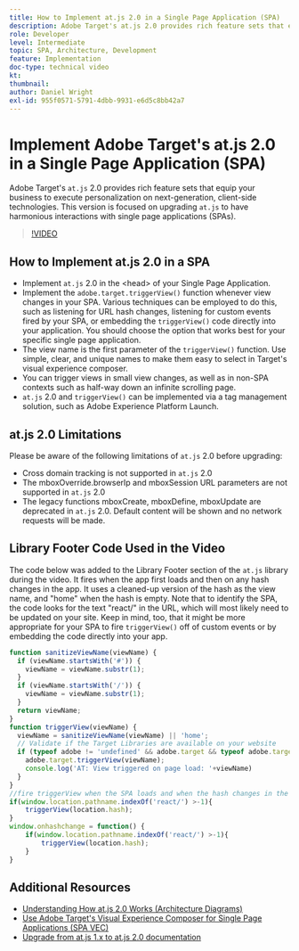 ```yaml
---
title: How to Implement at.js 2.0 in a Single Page Application (SPA)
description: Adobe Target's at.js 2.0 provides rich feature sets that equip your business to execute personalization on next-generation, client-side technologies. Follow these steps to implement at.js 2.0 in a Single Page Application (SPA).
role: Developer
level: Intermediate
topic: SPA, Architecture, Development
feature: Implementation
doc-type: technical video
kt:
thumbnail:
author: Daniel Wright
exl-id: 955f0571-5791-4dbb-9931-e6d5c8bb42a7
---
```

# Implement Adobe Target's at.js 2.0 in a Single Page Application (SPA)

Adobe Target's `at.js` 2.0 provides rich feature sets that equip your business to execute personalization on next-generation, client-side technologies. This version is focused on upgrading `at.js` to have harmonious interactions with single page applications (SPAs).

>[!VIDEO](https://video.tv.adobe.com/v/26248?quality=12)

## How to Implement at.js 2.0 in a SPA

* Implement `at.js` 2.0 in the &lt;head&gt; of your Single Page Application.  
* Implement the `adobe.target.triggerView()` function whenever view changes in your SPA. Various techniques can be employed to do this, such as listening for URL hash changes, listening for custom events fired by your SPA, or embedding the `triggerView()` code directly into your application. You should choose the option that works best for your specific single page application.
* The view name is the first parameter of the `triggerView()` function. Use simple, clear, and unique names to make them easy to select in Target's visual experience composer.
* You can trigger views in small view changes, as well as in non-SPA contexts such as half-way down an infinite scrolling page.
* `at.js` 2.0 and `triggerView()` can be implemented via a tag management solution, such as Adobe Experience Platform Launch.

## at.js 2.0 Limitations

Please be aware of the following limitations of `at.js` 2.0 before upgrading:

* Cross domain tracking is not supported in `at.js` 2.0
* The mboxOverride.browserIp and mboxSession URL parameters are not supported in `at.js` 2.0
* The legacy functions mboxCreate, mboxDefine, mboxUpdate are deprecated in `at.js` 2.0. Default content will be shown and no network requests will be made.

## Library Footer Code Used in the Video

The code below was added to the Library Footer section of the `at.js` library during the video. It fires when the app first loads and then on any hash changes in the app. It uses a cleaned-up version of the hash as the view name, and "home" when the hash is empty. Note that to identify the SPA, the code looks for the text "react/" in the URL, which will most likely need to be updated on your site. Keep in mind, too, that it might be more appropriate for your SPA to fire `triggerView()` off of custom events or by embedding the code directly into your app.

```javascript
function sanitizeViewName(viewName) {
  if (viewName.startsWith('#')) {
    viewName = viewName.substr(1);
  }
  if (viewName.startsWith('/')) {
    viewName = viewName.substr(1);
  }
  return viewName;
}
function triggerView(viewName) {
  viewName = sanitizeViewName(viewName) || 'home';
  // Validate if the Target Libraries are available on your website
  if (typeof adobe != 'undefined' && adobe.target && typeof adobe.target.triggerView === 'function') {
    adobe.target.triggerView(viewName);
    console.log('AT: View triggered on page load: '+viewName)
  }
}
//fire triggerView when the SPA loads and when the hash changes in the SPA
if(window.location.pathname.indexOf('react/') >-1){
    triggerView(location.hash);
}
window.onhashchange = function() {
    if(window.location.pathname.indexOf('react/') >-1){
        triggerView(location.hash);
    }
}
```

## Additional Resources

* [Understanding How at.js 2.0 Works (Architecture Diagrams)](understanding-how-atjs-20-works.md)  
* [Use Adobe Target's Visual Experience Composer for Single Page Applications (SPA VEC)](../experiences/use-the-visual-experience-composer-for-single-page-applications.md)
* [Upgrade from at.js 1.x to at.js 2.0 documentation](https://experienceleague.adobe.com/docs/target/using/implement-target/client-side/at-js-implementation/upgrading-from-atjs-1x-to-atjs-20.html?lang=en)
